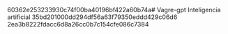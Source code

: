 60362e253233930c74f00ba40196bf422a60b74a# Vagre-gpt
Inteligencia artificial 
35bd201000dd294df56a63f79350eddd429c06d6
2ea3b8222fdacc6d8a26cc0b7c154cfe086c7384